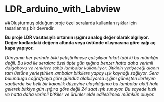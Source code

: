 # LDR_arduino_with_Labview

##Oluşturmuş olduğum proje özel seralarda kullanılan ışıklar için tasarlanmış bir devredir.


**Bu proje LDR vasıtasıyla ortamın ışığını analog değer olarak algılıyor.
Değer kodlardaki değerin altında veya üstünde oluşmasına göre ışığı aç kapa yapıyor.**


*Dünyanın her yerinde bitki yetiştirilmeye çalışılıyor fakat tabi ki bu mümkğn değil.
Bu kod ile seralara özel tipte gün ışığına benzer hatta daha verimli dalgaboyu ve renklere 
sahip lambalar kullanılıyor. Bitkinin yetişeceği alanın tam üstüne yerleştirilen lambalar 
bitkilere yapay ışık kaynağı sağlıyor. Sera bulunduğu coğrafyaya göre gündüz alabiliyorsa 
ışığını güneşten ilerleyen saatlerde ise belli bir karanlık düzeyine ulaşıldığında bu lambalar
aktif hale gelerek bitkiye gün ışığına göre değil 24 saat ışık sunuyor. Bu sayede hızlı ve hatta
daha verimli bitkiler ve ürünler elde edilebilmesi mümkün oluyor.*
